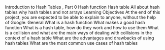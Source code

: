  Introduction to Hash Tables , Part 0 Hash function Hash table All about hash tables why hash tables and not arrays Learning Objectives At the end of this project, you are expected to be able to explain to anyone, without the help of Google: General What is a hash function What makes a good hash function What is a hash table, how do they work and how to use them What is a collision and what are the main ways of dealing with collisions in the context of a hash table What are the advantages and drawbacks of using hash tables What are the most common use cases of hash tables
